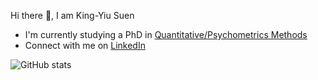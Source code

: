 Hi there 👋, I am King-Yiu Suen

- I'm currently studying a PhD in [Quantitative/Psychometrics Methods](https://cla.umn.edu/psychology/graduate/areas-specialization/quantitativepsychometric-methods-qpm)
- Connect with me on [LinkedIn](https://www.linkedin.com/in/kingyiusuen)

![GitHub stats](https://github-readme-stats.vercel.app/api?username=kingyiusuen&show_icons=true)  
